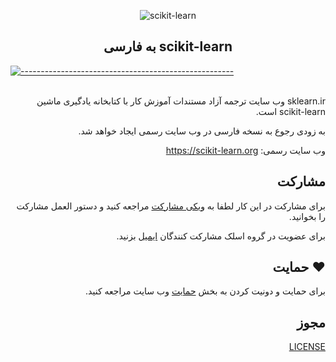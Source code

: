 
<p align="center">
  <img src="https://github.com/mehrdad-dev/scikit-learn/blob/main/static/images/scikit-learn-logo-notext.png" alt="scikit-learn" />
</p>

<h2 align="center">به فارسی scikit-learn </h2>

[![-----------------------------------------------------](https://raw.githubusercontent.com/andreasbm/readme/master/assets/lines/water.png)](#)
</br>
<br/>

<div dir=rtl align="right">


sklearn.ir وب سایت ترجمه آزاد مستندات آموزش کار با کتابخانه یادگیری ماشین scikit-learn است.

به زودی رجوع به نسخه فارسی در وب سایت رسمی ایجاد خواهد شد.

وب سایت رسمی:   https://scikit-learn.org

## مشارکت

برای مشارکت در این کار لطفا به
[ویکی مشارکت](https://github.com/mehrdad-dev/scikit-learn/wiki)
مراجعه کنید و دستور العمل مشارکت را بخوانید.


برای عضویت در گروه اسلک مشارکت کنندگان
[ایمیل](mailto:mehrdad.mohammadian.contact@gmail.com)
بزنید.


## ❤️ حمایت
برای حمایت و دونیت کردن به بخش
[حمایت](https://sklearn.ir/donate/)
وب سایت
مراجعه کنید.


## مجوز
[LICENSE](https://github.com/mehrdad-dev/scikit-learn/blob/main/LICENSE)


</div>
